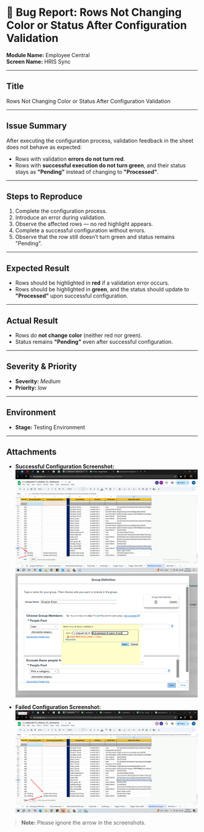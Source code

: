 # 🐞 Bug Report: Rows Not Changing Color or Status After Configuration Validation

**Module Name:** Employee Central  
**Screen Name:** HRIS Sync 

---

## Title
Rows Not Changing Color or Status After Configuration Validation  

---

## Issue Summary  
After executing the configuration process, validation feedback in the sheet does not behave as expected:

- Rows with validation **errors do not turn red**.  
- Rows with **successful execution do not turn green**, and their status stays as **"Pending"** instead of changing to **"Processed"**.

---

## Steps to Reproduce  
1. Complete the configuration process.  
2. Introduce an error during validation.  
3. Observe the affected rows — no red highlight appears.  
4. Complete a successful configuration without errors.  
5. Observe that the row still doesn’t turn green and status remains "Pending".

---

## Expected Result  
- Rows should be highlighted in **red** if a validation error occurs.  
- Rows should be highlighted in **green**, and the status should update to **"Processed"** upon successful configuration.

---

## Actual Result  
- Rows do **not change color** (neither red nor green).  
- Status remains **"Pending"** even after successful configuration.

---

## Severity & Priority  
- **Severity:** _Medium_  
- **Priority:** _low_

---

## Environment  
  - **Stage:** Testing Environment  

---

## Attachments  
- **Successful Configuration Screenshot:**  
  ![Success](Bug%20Reporting%20Images/bug42.png)
  ![Success](Bug%20Reporting%20Images/bug41.png)

- **Failed Configuration Screenshot:**  
  ![Failure](Bug%20Reporting%20Images/bug43.png)

> **Note:** Please ignore the arrow in the screenshots.
